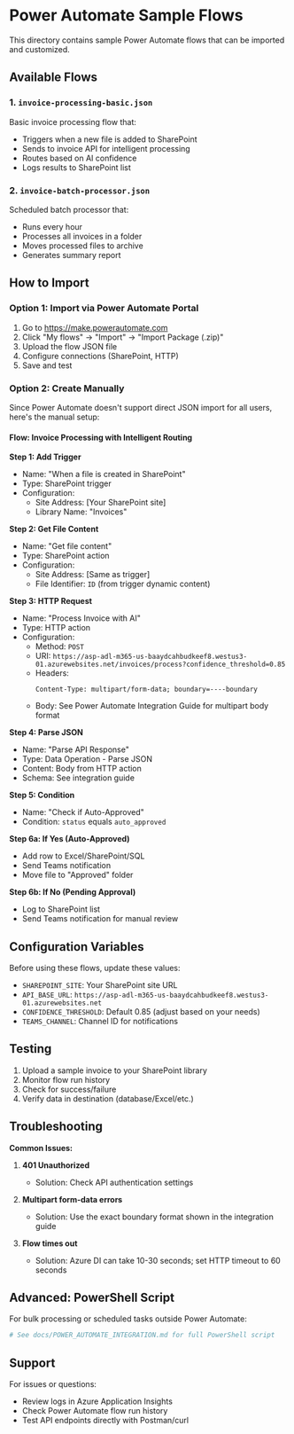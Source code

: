 # Power Automate Sample Flows

This directory contains sample Power Automate flows that can be imported and customized.

## Available Flows

### 1. `invoice-processing-basic.json`
Basic invoice processing flow that:
- Triggers when a new file is added to SharePoint
- Sends to invoice API for intelligent processing
- Routes based on AI confidence
- Logs results to SharePoint list

### 2. `invoice-batch-processor.json`
Scheduled batch processor that:
- Runs every hour
- Processes all invoices in a folder
- Moves processed files to archive
- Generates summary report

## How to Import

### Option 1: Import via Power Automate Portal
1. Go to https://make.powerautomate.com
2. Click "My flows" → "Import" → "Import Package (.zip)"
3. Upload the flow JSON file
4. Configure connections (SharePoint, HTTP)
5. Save and test

### Option 2: Create Manually
Since Power Automate doesn't support direct JSON import for all users, here's the manual setup:

#### Flow: Invoice Processing with Intelligent Routing

**Step 1: Add Trigger**
- Name: "When a file is created in SharePoint"
- Type: SharePoint trigger
- Configuration:
  - Site Address: [Your SharePoint site]
  - Library Name: "Invoices"

**Step 2: Get File Content**
- Name: "Get file content"
- Type: SharePoint action
- Configuration:
  - Site Address: [Same as trigger]
  - File Identifier: `ID` (from trigger dynamic content)

**Step 3: HTTP Request**
- Name: "Process Invoice with AI"
- Type: HTTP action
- Configuration:
  - Method: `POST`
  - URI: `https://asp-adl-m365-us-baaydcahbudkeef8.westus3-01.azurewebsites.net/invoices/process?confidence_threshold=0.85`
  - Headers:
    ```
    Content-Type: multipart/form-data; boundary=----boundary
    ```
  - Body: See Power Automate Integration Guide for multipart body format

**Step 4: Parse JSON**
- Name: "Parse API Response"
- Type: Data Operation - Parse JSON
- Content: Body from HTTP action
- Schema: See integration guide

**Step 5: Condition**
- Name: "Check if Auto-Approved"
- Condition: `status` equals `auto_approved`

**Step 6a: If Yes (Auto-Approved)**
- Add row to Excel/SharePoint/SQL
- Send Teams notification
- Move file to "Approved" folder

**Step 6b: If No (Pending Approval)**
- Log to SharePoint list
- Send Teams notification for manual review

## Configuration Variables

Before using these flows, update these values:

- `SHAREPOINT_SITE`: Your SharePoint site URL
- `API_BASE_URL`: `https://asp-adl-m365-us-baaydcahbudkeef8.westus3-01.azurewebsites.net`
- `CONFIDENCE_THRESHOLD`: Default 0.85 (adjust based on your needs)
- `TEAMS_CHANNEL`: Channel ID for notifications

## Testing

1. Upload a sample invoice to your SharePoint library
2. Monitor flow run history
3. Check for success/failure
4. Verify data in destination (database/Excel/etc.)

## Troubleshooting

**Common Issues:**

1. **401 Unauthorized**
   - Solution: Check API authentication settings

2. **Multipart form-data errors**
   - Solution: Use the exact boundary format shown in the integration guide

3. **Flow times out**
   - Solution: Azure DI can take 10-30 seconds; set HTTP timeout to 60 seconds

## Advanced: PowerShell Script

For bulk processing or scheduled tasks outside Power Automate:

```powershell
# See docs/POWER_AUTOMATE_INTEGRATION.md for full PowerShell script
```

## Support

For issues or questions:
- Review logs in Azure Application Insights
- Check Power Automate flow run history
- Test API endpoints directly with Postman/curl
